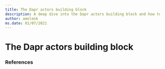 ```yaml
---
title: The Dapr actors building block
description: A deep dive into the Dapr actors building block and how to apply it
author: amolenk
ms.date: 01/07/2021
---
```


# The Dapr actors building block



### References

<!-- >[!div class=“step-by-step”]
>[Previous](~index.md~)
>[Next](~index.md~) -->
